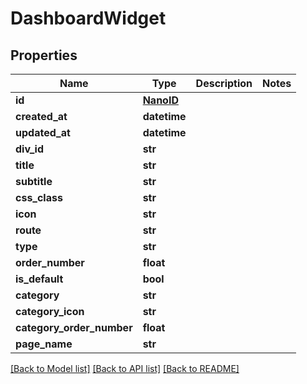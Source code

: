 # DashboardWidget


## Properties
Name | Type | Description | Notes
------------ | ------------- | ------------- | -------------
**id** | [**NanoID**](NanoID.md) |  | 
**created_at** | **datetime** |  | 
**updated_at** | **datetime** |  | 
**div_id** | **str** |  | 
**title** | **str** |  | 
**subtitle** | **str** |  | 
**css_class** | **str** |  | 
**icon** | **str** |  | 
**route** | **str** |  | 
**type** | **str** |  | 
**order_number** | **float** |  | 
**is_default** | **bool** |  | 
**category** | **str** |  | 
**category_icon** | **str** |  | 
**category_order_number** | **float** |  | 
**page_name** | **str** |  | 

[[Back to Model list]](../README.md#documentation-for-models) [[Back to API list]](../README.md#documentation-for-api-endpoints) [[Back to README]](../README.md)


